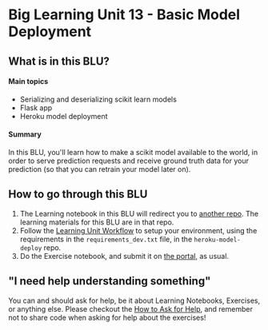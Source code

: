 # Big Learning Unit 13 - Basic Model Deployment

## What is in this BLU?

#### Main topics

- Serializing and deserializing scikit learn models
- Flask app
- Heroku model deployment

#### Summary

In this BLU, you'll learn how to make a scikit model available to the world, in order to serve prediction requests and receive ground truth data for your prediction (so that you can retrain your model later on).


## How to go through this BLU

1. The Learning notebook in this BLU will redirect you to [another repo](https://github.com/LDSSA/heroku-model-deploy). The learning materials for this BLU are in that repo.
1. Follow the [Learning Unit Workflow](https://github.com/LDSSA/batch4-students#learning-unit-workflow) to setup your environment, using the requirements in the `requirements_dev.txt` file, in the `heroku-model-deploy` repo.
1. Do the Exercise notebook, and submit it on [the portal](https://portal.lisbondatascience.org), as usual.


## "I need help understanding something"

You can and should ask for help, be it about Learning Notebooks, Exercises, or anything else. Please checkout the [How to Ask for Help](https://github.com/LDSSA/wiki/wiki/How-to-ask-for-and-give-help), and remember not to share code when asking for help about the exercises! 